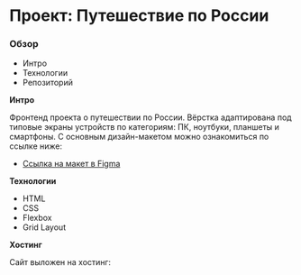 # Проект: Путешествие по России

### Обзор
* Интро
* Технологии
* Репозиторий

**Интро**

Фронтенд проекта о путешествии по России. 
Вёрстка адаптирована под типовые экраны устройств по категориям: ПК, ноутбуки, планшеты и смартфоны. 
С основным дизайн-макетом можно ознакомиться по ссылке ниже:
* [Ссылка на макет в Figma](https://www.figma.com/file/5S2WSbEFL6awjVWJ0NWL8Q/Sprint-3_-Russia-_-desktop-mobile?node-id=28503%3A0)

**Технологии**

* HTML
* CSS
* Flexbox
* Grid Layout

**Хостинг**

Сайт выложен на хостинг:
